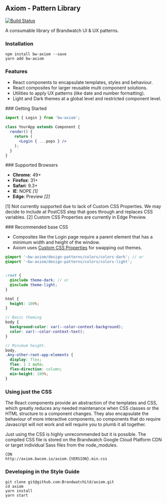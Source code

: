 ## Axiom - Pattern Library

[![Build Status](https://travis-ci.com/BrandwatchLtd/axiom.svg?token=1ejoq3JpxReLqRyzfSo2&branch=master)](https://travis-ci.com/BrandwatchLtd/axiom)

A consumable library of Brandwatch UI & UX patterns. 


### Installation

```
npm install bw-axiom --save
yarn add bw-axiom
```


### Features

* React components to encapsulate templates, styles and behaviour. 
* React composites for larger reusable multi component solutions.
* Utilities to apply UX patterns (like date and number formatting).
* Light and Dark themes at a global level and restricted component level. 

### Getting Started

```jsx
import { Login } from 'bw-axiom';

class YourApp extends Component {
  render() {
    return (
      <Login { ...pops } />
    );
  }
}
```


### Supported Browsers

* **Chrome**: 49+
* **Firefox**: 31+
* **Safari**: 9.3+
* **IE**: NOPE _[1]_
* **Edge**: Preview _[2]_

[1] Not currently supported due to lack of Custom CSS Properties. We may decide to include at PostCSS step that goes through and replaces CSS variables.
[2] Custom CSS Properties are currently in Edge Preview. 


### Recommended base CSS

* Composites like the Login page require a parent element that has a minimum width and height of the window. 
* Axiom uses [Custom CSS Properties](https://developer.mozilla.org/en-US/docs/Web/CSS/--*) for swapping out themes. 

```scss
@import '~bw-axiom/design-patterns/colors/colors-dark'; // or
@import '~bw-axiom/design-patterns/colors/colors-light';


:root {
  @include theme-dark; // or
  @include theme-light;
}

html {
  height: 100%;
}

// Basic theming 
body {
  background-color: var(--color-context-background);
  color: var(--color-context-text);
}

// Minimum height. 
body,
.Any-other-root-app-elements {
  display: flex;
  flex: 1 1 auto;
  flex-direction: column;
  min-height: 100%;
}
```


### Using just the CSS

The React components provide an abstraction of the templates and CSS, which greatly reduces any needed maintenance when CSS classes or the HTML structure to a component changes. They also encapsulate the behaviour of more interactive components, so components that do require Javascript will not work and will require you to plumb it all together.

Just using the CSS is highly unrecommended but it is possible. The compiled CSS file is stored on the Brandwatch Google Cloud Platform CDN or target individual Sass files from the node_modules.

```
CDN
http://axiom.bwcom.io/axiom.{VERSION}.min.css
```


### Developing in the Style Guide 

```
git clone git@github.com:BrandwatchLtd/axiom.git
cd axiom 
yarn install
yarn start
```
